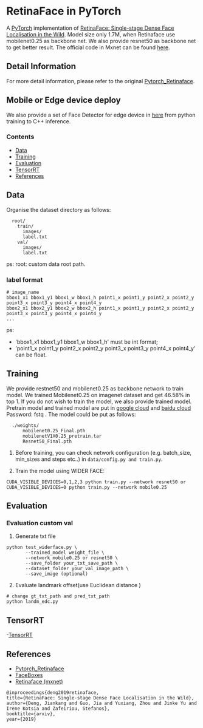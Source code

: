 # RetinaFace in PyTorch

A [PyTorch](https://pytorch.org/) implementation of [RetinaFace: Single-stage Dense Face Localisation in the Wild](https://arxiv.org/abs/1905.00641). Model size only 1.7M, when Retinaface use mobilenet0.25 as backbone net. We also provide resnet50 as backbone net to get better result. The official code in Mxnet can be found [here](https://github.com/deepinsight/insightface/tree/master/RetinaFace).

## Detail Information
For more detail information, please refer to the original [Pytorch_Retinaface](https://github.com/biubug6/Pytorch_Retinaface).

## Mobile or Edge device deploy
We also provide a set of Face Detector for edge device in [here](https://github.com/biubug6/Face-Detector-1MB-with-landmark) from python training to C++ inference.


### Contents
- [Data](#data)
- [Training](#training)
- [Evaluation](#evaluation)
- [TensorRT](#tensorrt)
- [References](#references)

## Data
Organise the dataset directory as follows:
```Shell 
  root/
    train/
      images/
      label.txt
    val/
      images/
      label.txt
```
ps: root: custom data root path.

### label format
```Shell
# image_name
bbox1_x1 bbox1_y1 bbox1_w bbox1_h point1_x point1_y point2_x point2_y point3_x point3_y point4_x point4_y
bbox2_x1 bbox2_y1 bbox2_w bbox2_h point1_x point1_y point2_x point2_y point3_x point3_y point4_x point4_y 
...
```
ps: 
  - 'bbox1_x1 bbox1_y1 bbox1_w bbox1_h' must be int format;
  - 'point1_x point1_y point2_x point2_y point3_x point3_y point4_x point4_y' can be float.

## Training
We provide restnet50 and mobilenet0.25 as backbone network to train model.
We trained Mobilenet0.25 on imagenet dataset and get 46.58%  in top 1. If you do not wish to train the model, we also provide trained model. Pretrain model  and trained model are put in [google cloud](https://drive.google.com/open?id=1oZRSG0ZegbVkVwUd8wUIQx8W7yfZ_ki1) and [baidu cloud](https://pan.baidu.com/s/12h97Fy1RYuqMMIV-RpzdPg) Password: fstq . The model could be put as follows:
```Shell
  ./weights/
      mobilenet0.25_Final.pth
      mobilenetV1X0.25_pretrain.tar
      Resnet50_Final.pth
```
1. Before training, you can check network configuration (e.g. batch_size, min_sizes and steps etc..) in ``data/config.py and train.py``.

2. Train the model using WIDER FACE:
  ```Shell
  CUDA_VISIBLE_DEVICES=0,1,2,3 python train.py --network resnet50 or
  CUDA_VISIBLE_DEVICES=0 python train.py --network mobile0.25
  ```


## Evaluation
### Evaluation custom val
1. Generate txt file
```Shell
python test_widerface.py \
       --trained_model weight_file \
       --network mobile0.25 or resnet50 \
       --save_folder your_txt_save_path \
       --dataset_folder your_val_image_path \
       --save_image (optional)
```
2. Evaluate landmark offset(use Euclidean distance ) 

```Shell
# change gt_txt_path and pred_txt_path
python landm_edc.py
```

## TensorRT
-[TensorRT](https://github.com/wang-xinyu/tensorrtx/tree/master/retinaface)

## References
- [Pytorch_Retinaface](https://github.com/biubug6/Pytorch_Retinaface)
- [FaceBoxes](https://github.com/zisianw/FaceBoxes.PyTorch)
- [Retinaface (mxnet)](https://github.com/deepinsight/insightface/tree/master/RetinaFace)
```
@inproceedings{deng2019retinaface,
title={RetinaFace: Single-stage Dense Face Localisation in the Wild},
author={Deng, Jiankang and Guo, Jia and Yuxiang, Zhou and Jinke Yu and Irene Kotsia and Zafeiriou, Stefanos},
booktitle={arxiv},
year={2019}
```
